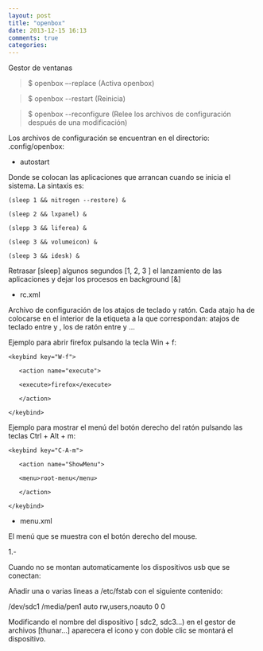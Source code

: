 ```yaml
---
layout: post
title: "openbox"
date: 2013-12-15 16:13
comments: true
categories: 
---
```

Gestor de ventanas

>$ openbox –-replace (Activa openbox)

>$ openbox --restart (Reinicia)

>$ openbox --reconfigure (Relee los archivos de configuración después de una modificación)

Los archivos de configuración se encuentran en el directorio: .config/openbox:

- autostart

Donde se colocan las aplicaciones que arrancan cuando se inicia el sistema. La sintaxis es:

	(sleep 1 && nitrogen --restore) & 

	(sleep 2 && lxpanel) & 

	(slepp 3 && liferea) & 

	(sleep 3 && volumeicon) & 

	(sleep 3 && idesk) & 

Retrasar [sleep] algunos segundos [1, 2, 3 ] el lanzamiento de las aplicaciones  y dejar los procesos en background [&]

- rc.xml

Archivo de configuración de los atajos de teclado y ratón. Cada atajo ha de colocarse en el interior de la etiqueta a la que correspondan: atajos de teclado entre <keyboard> y </keyboard>, los de ratón entre <mouse> y </mouse>... 

Ejemplo para abrir firefox pulsando la tecla Win + f:

	<keybind key="W-f">

	   <action name="execute">

	   <execute>firefox</execute>

	   </action>

	</keybind>

Ejemplo para mostrar el menú del botón derecho del ratón pulsando las teclas Ctrl + Alt + m:

	<keybind key="C-A-m">

	   <action name="ShowMenu">

	   <menu>root-menu</menu>

	   </action>

	</keybind>

- menu.xml

El menú que se muestra con el botón derecho del mouse.

1.-

Cuando no se montan automaticamente los dispositivos usb que se conectan:

Añadir una o varias lineas a /etc/fstab con el siguiente contenido:

/dev/sdc1 /media/pen1 auto  rw,users,noauto 0 0

Modificando el nombre del dispositivo [ sdc2, sdc3...) en el gestor de archivos [thunar...] aparecera el icono y con doble clic se montará el dispositivo.

